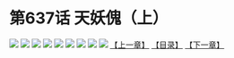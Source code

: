 # 第637话 天妖傀（上）
![](https://mhpic.xiaomingtaiji.net/comic/D/斗破苍穹拆分版/637话/1.jpg-zymk.middle.webp)
![](https://mhpic.xiaomingtaiji.net/comic/D/斗破苍穹拆分版/637话/2.jpg-zymk.middle.webp)
![](https://mhpic.xiaomingtaiji.net/comic/D/斗破苍穹拆分版/637话/3.jpg-zymk.middle.webp)
![](https://mhpic.xiaomingtaiji.net/comic/D/斗破苍穹拆分版/637话/4.jpg-zymk.middle.webp)
![](https://mhpic.xiaomingtaiji.net/comic/D/斗破苍穹拆分版/637话/5.jpg-zymk.middle.webp)
![](https://mhpic.xiaomingtaiji.net/comic/D/斗破苍穹拆分版/637话/6.jpg-zymk.middle.webp)
![](https://mhpic.xiaomingtaiji.net/comic/D/斗破苍穹拆分版/637话/7.jpg-zymk.middle.webp)
![](https://mhpic.xiaomingtaiji.net/comic/D/斗破苍穹拆分版/637话/8.jpg-zymk.middle.webp)
![](https://mhpic.xiaomingtaiji.net/comic/D/斗破苍穹拆分版/637话/9.jpg-zymk.middle.webp)
[【上一章】](./636.md)
[【目录】](./README.md)
[【下一章】](./638.md)
